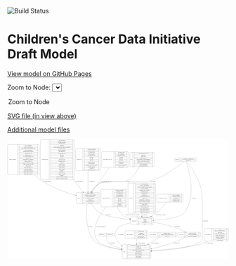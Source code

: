 <link rel='stylesheet' href="assets/style.css">
<link rel='stylesheet' href="https://unpkg.com/leaflet@1.5.1/dist/leaflet.css" integrity="sha512-xwE/Az9zrjBIphAcBb3F6JVqxf46+CDLwfLMHloNu6KEQCAWi6HcDUbeOfBIptF7tcCzusKFjFw2yuvEpDL9wQ==" crossorigin="">
<script type="text/javascript" src="https://code.jquery.com/jquery-3.2.1.min.js"></script>
<script type="text/javascript"  src="https://unpkg.com/leaflet@1.5.1/dist/leaflet.js"></script>
<script type="text/javascript" src="assets/actions.js"></script>

![Build Status](https://github.com/CBIIT/ccdi-model/actions/workflows/model-test-and-deploy.yml/badge.svg)

# Children's Cancer Data Initiative Draft Model

[View model on GitHub Pages](https://cbiit.github.io/ccdi-model/)



Zoom to Node: <select id="node_select">
  <option value="">Zoom to Node</option>
</select>
<div id="model"></div>

<p>
<a href="./model-desc/ccdi-model.svg">SVG file (in view above)</a>
<p>
<a href="./model-desc">Additional model files</a>
<div id='graph' style='display:off;'>
<svg width="3210pt" height="1735pt"
 viewBox="0.00 0.00 3209.50 1735.00" xmlns="http://www.w3.org/2000/svg" xmlns:xlink="http://www.w3.org/1999/xlink">
<g id="graph0" class="graph" transform="scale(1 1) rotate(0) translate(4 1731)">
<title>Perl</title>
<polygon fill="#ffffff" stroke="transparent" points="-4,4 -4,-1731 3205.5,-1731 3205.5,4 -4,4"/>
<!-- diagnosis -->
<g id="node1" class="node">
<title>diagnosis</title>
<path fill="none" stroke="#000000" d="M1758.5,-662.5C1758.5,-662.5 2132.5,-662.5 2132.5,-662.5 2138.5,-662.5 2144.5,-668.5 2144.5,-674.5 2144.5,-674.5 2144.5,-1087.5 2144.5,-1087.5 2144.5,-1093.5 2138.5,-1099.5 2132.5,-1099.5 2132.5,-1099.5 1758.5,-1099.5 1758.5,-1099.5 1752.5,-1099.5 1746.5,-1093.5 1746.5,-1087.5 1746.5,-1087.5 1746.5,-674.5 1746.5,-674.5 1746.5,-668.5 1752.5,-662.5 1758.5,-662.5"/>
<text text-anchor="middle" x="1788.5" y="-877.3" font-family="Times,serif" font-size="14.00" fill="#000000">diagnosis</text>
<polyline fill="none" stroke="#000000" points="1830.5,-662.5 1830.5,-1099.5 "/>
<text text-anchor="middle" x="1841" y="-877.3" font-family="Times,serif" font-size="14.00" fill="#000000"> </text>
<polyline fill="none" stroke="#000000" points="1851.5,-662.5 1851.5,-1099.5 "/>
<text text-anchor="middle" x="1987.5" y="-1084.3" font-family="Times,serif" font-size="14.00" fill="#000000">age_at_diagnosis</text>
<polyline fill="none" stroke="#000000" points="1851.5,-1076.5 2123.5,-1076.5 "/>
<text text-anchor="middle" x="1987.5" y="-1061.3" font-family="Times,serif" font-size="14.00" fill="#000000">days_to_last_followup</text>
<polyline fill="none" stroke="#000000" points="1851.5,-1053.5 2123.5,-1053.5 "/>
<text text-anchor="middle" x="1987.5" y="-1038.3" font-family="Times,serif" font-size="14.00" fill="#000000">days_to_last_known_disease_status</text>
<polyline fill="none" stroke="#000000" points="1851.5,-1030.5 2123.5,-1030.5 "/>
<text text-anchor="middle" x="1987.5" y="-1015.3" font-family="Times,serif" font-size="14.00" fill="#000000">days_to_recurrence</text>
<polyline fill="none" stroke="#000000" points="1851.5,-1007.5 2123.5,-1007.5 "/>
<text text-anchor="middle" x="1987.5" y="-992.3" font-family="Times,serif" font-size="14.00" fill="#000000">diagnosis_finer_resolution</text>
<polyline fill="none" stroke="#000000" points="1851.5,-984.5 2123.5,-984.5 "/>
<text text-anchor="middle" x="1987.5" y="-969.3" font-family="Times,serif" font-size="14.00" fill="#000000">diagnosis_icd_cm</text>
<polyline fill="none" stroke="#000000" points="1851.5,-961.5 2123.5,-961.5 "/>
<text text-anchor="middle" x="1987.5" y="-946.3" font-family="Times,serif" font-size="14.00" fill="#000000">diagnosis_icd_o</text>
<polyline fill="none" stroke="#000000" points="1851.5,-938.5 2123.5,-938.5 "/>
<text text-anchor="middle" x="1987.5" y="-923.3" font-family="Times,serif" font-size="14.00" fill="#000000">diagnosis_id</text>
<polyline fill="none" stroke="#000000" points="1851.5,-915.5 2123.5,-915.5 "/>
<text text-anchor="middle" x="1987.5" y="-900.3" font-family="Times,serif" font-size="14.00" fill="#000000">last_known_disease_status</text>
<polyline fill="none" stroke="#000000" points="1851.5,-892.5 2123.5,-892.5 "/>
<text text-anchor="middle" x="1987.5" y="-877.3" font-family="Times,serif" font-size="14.00" fill="#000000">primary_site</text>
<polyline fill="none" stroke="#000000" points="1851.5,-869.5 2123.5,-869.5 "/>
<text text-anchor="middle" x="1987.5" y="-854.3" font-family="Times,serif" font-size="14.00" fill="#000000">progression_or_recurrence</text>
<polyline fill="none" stroke="#000000" points="1851.5,-846.5 2123.5,-846.5 "/>
<text text-anchor="middle" x="1987.5" y="-831.3" font-family="Times,serif" font-size="14.00" fill="#000000">site_of_resection_or_biopsy</text>
<polyline fill="none" stroke="#000000" points="1851.5,-823.5 2123.5,-823.5 "/>
<text text-anchor="middle" x="1987.5" y="-808.3" font-family="Times,serif" font-size="14.00" fill="#000000">tissue_or_organ_of_origin</text>
<polyline fill="none" stroke="#000000" points="1851.5,-800.5 2123.5,-800.5 "/>
<text text-anchor="middle" x="1987.5" y="-785.3" font-family="Times,serif" font-size="14.00" fill="#000000">tumor_grade</text>
<polyline fill="none" stroke="#000000" points="1851.5,-777.5 2123.5,-777.5 "/>
<text text-anchor="middle" x="1987.5" y="-762.3" font-family="Times,serif" font-size="14.00" fill="#000000">tumor_incidence_type</text>
<polyline fill="none" stroke="#000000" points="1851.5,-754.5 2123.5,-754.5 "/>
<text text-anchor="middle" x="1987.5" y="-739.3" font-family="Times,serif" font-size="14.00" fill="#000000">tumor_morphology</text>
<polyline fill="none" stroke="#000000" points="1851.5,-731.5 2123.5,-731.5 "/>
<text text-anchor="middle" x="1987.5" y="-716.3" font-family="Times,serif" font-size="14.00" fill="#000000">tumor_stage_clinical_m</text>
<polyline fill="none" stroke="#000000" points="1851.5,-708.5 2123.5,-708.5 "/>
<text text-anchor="middle" x="1987.5" y="-693.3" font-family="Times,serif" font-size="14.00" fill="#000000">tumor_stage_clinical_n</text>
<polyline fill="none" stroke="#000000" points="1851.5,-685.5 2123.5,-685.5 "/>
<text text-anchor="middle" x="1987.5" y="-670.3" font-family="Times,serif" font-size="14.00" fill="#000000">tumor_stage_clinical_t</text>
<polyline fill="none" stroke="#000000" points="2123.5,-662.5 2123.5,-1099.5 "/>
<text text-anchor="middle" x="2134" y="-877.3" font-family="Times,serif" font-size="14.00" fill="#000000"> </text>
</g>
<!-- participant -->
<g id="node13" class="node">
<title>participant</title>
<path fill="none" stroke="#000000" d="M1793.5,-495.5C1793.5,-495.5 2097.5,-495.5 2097.5,-495.5 2103.5,-495.5 2109.5,-501.5 2109.5,-507.5 2109.5,-507.5 2109.5,-598.5 2109.5,-598.5 2109.5,-604.5 2103.5,-610.5 2097.5,-610.5 2097.5,-610.5 1793.5,-610.5 1793.5,-610.5 1787.5,-610.5 1781.5,-604.5 1781.5,-598.5 1781.5,-598.5 1781.5,-507.5 1781.5,-507.5 1781.5,-501.5 1787.5,-495.5 1793.5,-495.5"/>
<text text-anchor="middle" x="1829.5" y="-549.3" font-family="Times,serif" font-size="14.00" fill="#000000">participant</text>
<polyline fill="none" stroke="#000000" points="1877.5,-495.5 1877.5,-610.5 "/>
<text text-anchor="middle" x="1888" y="-549.3" font-family="Times,serif" font-size="14.00" fill="#000000"> </text>
<polyline fill="none" stroke="#000000" points="1898.5,-495.5 1898.5,-610.5 "/>
<text text-anchor="middle" x="1993.5" y="-595.3" font-family="Times,serif" font-size="14.00" fill="#000000">alternate_participant_id</text>
<polyline fill="none" stroke="#000000" points="1898.5,-587.5 2088.5,-587.5 "/>
<text text-anchor="middle" x="1993.5" y="-572.3" font-family="Times,serif" font-size="14.00" fill="#000000">ethnicity</text>
<polyline fill="none" stroke="#000000" points="1898.5,-564.5 2088.5,-564.5 "/>
<text text-anchor="middle" x="1993.5" y="-549.3" font-family="Times,serif" font-size="14.00" fill="#000000">gender</text>
<polyline fill="none" stroke="#000000" points="1898.5,-541.5 2088.5,-541.5 "/>
<text text-anchor="middle" x="1993.5" y="-526.3" font-family="Times,serif" font-size="14.00" fill="#000000">participant_id</text>
<polyline fill="none" stroke="#000000" points="1898.5,-518.5 2088.5,-518.5 "/>
<text text-anchor="middle" x="1993.5" y="-503.3" font-family="Times,serif" font-size="14.00" fill="#000000">race</text>
<polyline fill="none" stroke="#000000" points="2088.5,-495.5 2088.5,-610.5 "/>
<text text-anchor="middle" x="2099" y="-549.3" font-family="Times,serif" font-size="14.00" fill="#000000"> </text>
</g>
<!-- diagnosis&#45;&gt;participant -->
<g id="edge10" class="edge">
<title>diagnosis&#45;&gt;participant</title>
<path fill="none" stroke="#000000" d="M1945.5,-662.2193C1945.5,-647.476 1945.5,-633.4001 1945.5,-620.5497"/>
<polygon fill="#000000" stroke="#000000" points="1949.0001,-620.5173 1945.5,-610.5174 1942.0001,-620.5174 1949.0001,-620.5173"/>
<text text-anchor="middle" x="1990" y="-632.8" font-family="Times,serif" font-size="14.00" fill="#000000">of_diagnosis</text>
</g>
<!-- study_arm -->
<g id="node2" class="node">
<title>study_arm</title>
<path fill="none" stroke="#000000" d="M2486,-317C2486,-317 2783,-317 2783,-317 2789,-317 2795,-323 2795,-329 2795,-329 2795,-374 2795,-374 2795,-380 2789,-386 2783,-386 2783,-386 2486,-386 2486,-386 2480,-386 2474,-380 2474,-374 2474,-374 2474,-329 2474,-329 2474,-323 2480,-317 2486,-317"/>
<text text-anchor="middle" x="2520" y="-347.8" font-family="Times,serif" font-size="14.00" fill="#000000">study_arm</text>
<polyline fill="none" stroke="#000000" points="2566,-317 2566,-386 "/>
<text text-anchor="middle" x="2576.5" y="-347.8" font-family="Times,serif" font-size="14.00" fill="#000000"> </text>
<polyline fill="none" stroke="#000000" points="2587,-317 2587,-386 "/>
<text text-anchor="middle" x="2680.5" y="-370.8" font-family="Times,serif" font-size="14.00" fill="#000000">clinical_trial_arm</text>
<polyline fill="none" stroke="#000000" points="2587,-363 2774,-363 "/>
<text text-anchor="middle" x="2680.5" y="-347.8" font-family="Times,serif" font-size="14.00" fill="#000000">clinical_trial_identifier</text>
<polyline fill="none" stroke="#000000" points="2587,-340 2774,-340 "/>
<text text-anchor="middle" x="2680.5" y="-324.8" font-family="Times,serif" font-size="14.00" fill="#000000">clinical_trial_repository</text>
<polyline fill="none" stroke="#000000" points="2774,-317 2774,-386 "/>
<text text-anchor="middle" x="2784.5" y="-347.8" font-family="Times,serif" font-size="14.00" fill="#000000"> </text>
</g>
<!-- study -->
<g id="node3" class="node">
<title>study</title>
<path fill="none" stroke="#000000" d="M1674.5,-.5C1674.5,-.5 2064.5,-.5 2064.5,-.5 2070.5,-.5 2076.5,-6.5 2076.5,-12.5 2076.5,-12.5 2076.5,-195.5 2076.5,-195.5 2076.5,-201.5 2070.5,-207.5 2064.5,-207.5 2064.5,-207.5 1674.5,-207.5 1674.5,-207.5 1668.5,-207.5 1662.5,-201.5 1662.5,-195.5 1662.5,-195.5 1662.5,-12.5 1662.5,-12.5 1662.5,-6.5 1668.5,-.5 1674.5,-.5"/>
<text text-anchor="middle" x="1690.5" y="-100.3" font-family="Times,serif" font-size="14.00" fill="#000000">study</text>
<polyline fill="none" stroke="#000000" points="1718.5,-.5 1718.5,-207.5 "/>
<text text-anchor="middle" x="1729" y="-100.3" font-family="Times,serif" font-size="14.00" fill="#000000"> </text>
<polyline fill="none" stroke="#000000" points="1739.5,-.5 1739.5,-207.5 "/>
<text text-anchor="middle" x="1897.5" y="-192.3" font-family="Times,serif" font-size="14.00" fill="#000000">experimental_strategy_and_data_subtype</text>
<polyline fill="none" stroke="#000000" points="1739.5,-184.5 2055.5,-184.5 "/>
<text text-anchor="middle" x="1897.5" y="-169.3" font-family="Times,serif" font-size="14.00" fill="#000000">external_url</text>
<polyline fill="none" stroke="#000000" points="1739.5,-161.5 2055.5,-161.5 "/>
<text text-anchor="middle" x="1897.5" y="-146.3" font-family="Times,serif" font-size="14.00" fill="#000000">phs_accession</text>
<polyline fill="none" stroke="#000000" points="1739.5,-138.5 2055.5,-138.5 "/>
<text text-anchor="middle" x="1897.5" y="-123.3" font-family="Times,serif" font-size="14.00" fill="#000000">size_of_data_being_uploaded</text>
<polyline fill="none" stroke="#000000" points="1739.5,-115.5 2055.5,-115.5 "/>
<text text-anchor="middle" x="1897.5" y="-100.3" font-family="Times,serif" font-size="14.00" fill="#000000">study_acronym</text>
<polyline fill="none" stroke="#000000" points="1739.5,-92.5 2055.5,-92.5 "/>
<text text-anchor="middle" x="1897.5" y="-77.3" font-family="Times,serif" font-size="14.00" fill="#000000">study_data_types</text>
<polyline fill="none" stroke="#000000" points="1739.5,-69.5 2055.5,-69.5 "/>
<text text-anchor="middle" x="1897.5" y="-54.3" font-family="Times,serif" font-size="14.00" fill="#000000">study_description</text>
<polyline fill="none" stroke="#000000" points="1739.5,-46.5 2055.5,-46.5 "/>
<text text-anchor="middle" x="1897.5" y="-31.3" font-family="Times,serif" font-size="14.00" fill="#000000">study_name</text>
<polyline fill="none" stroke="#000000" points="1739.5,-23.5 2055.5,-23.5 "/>
<text text-anchor="middle" x="1897.5" y="-8.3" font-family="Times,serif" font-size="14.00" fill="#000000">study_short_title</text>
<polyline fill="none" stroke="#000000" points="2055.5,-.5 2055.5,-207.5 "/>
<text text-anchor="middle" x="2066" y="-100.3" font-family="Times,serif" font-size="14.00" fill="#000000"> </text>
</g>
<!-- study_arm&#45;&gt;study -->
<g id="edge19" class="edge">
<title>study_arm&#45;&gt;study</title>
<path fill="none" stroke="#000000" d="M2579.4685,-316.864C2547.2166,-297.7297 2505.1412,-274.7236 2465.5,-259 2343.4632,-210.5943 2201.3709,-172.9631 2086.5421,-146.9074"/>
<polygon fill="#000000" stroke="#000000" points="2087.0975,-143.4448 2076.5724,-144.6587 2085.5572,-150.2733 2087.0975,-143.4448"/>
<text text-anchor="middle" x="2451" y="-229.8" font-family="Times,serif" font-size="14.00" fill="#000000">of_study_arm</text>
</g>
<!-- therapeutic_procedure -->
<g id="node4" class="node">
<title>therapeutic_procedure</title>
<path fill="none" stroke="#000000" d="M2175,-823.5C2175,-823.5 2532,-823.5 2532,-823.5 2538,-823.5 2544,-829.5 2544,-835.5 2544,-835.5 2544,-926.5 2544,-926.5 2544,-932.5 2538,-938.5 2532,-938.5 2532,-938.5 2175,-938.5 2175,-938.5 2169,-938.5 2163,-932.5 2163,-926.5 2163,-926.5 2163,-835.5 2163,-835.5 2163,-829.5 2169,-823.5 2175,-823.5"/>
<text text-anchor="middle" x="2253.5" y="-877.3" font-family="Times,serif" font-size="14.00" fill="#000000">therapeutic_procedure</text>
<polyline fill="none" stroke="#000000" points="2344,-823.5 2344,-938.5 "/>
<text text-anchor="middle" x="2354.5" y="-877.3" font-family="Times,serif" font-size="14.00" fill="#000000"> </text>
<polyline fill="none" stroke="#000000" points="2365,-823.5 2365,-938.5 "/>
<text text-anchor="middle" x="2444" y="-923.3" font-family="Times,serif" font-size="14.00" fill="#000000">days_to_treatment</text>
<polyline fill="none" stroke="#000000" points="2365,-915.5 2523,-915.5 "/>
<text text-anchor="middle" x="2444" y="-900.3" font-family="Times,serif" font-size="14.00" fill="#000000">therapeutic_agents</text>
<polyline fill="none" stroke="#000000" points="2365,-892.5 2523,-892.5 "/>
<text text-anchor="middle" x="2444" y="-877.3" font-family="Times,serif" font-size="14.00" fill="#000000">treatment_id</text>
<polyline fill="none" stroke="#000000" points="2365,-869.5 2523,-869.5 "/>
<text text-anchor="middle" x="2444" y="-854.3" font-family="Times,serif" font-size="14.00" fill="#000000">treatment_outcome</text>
<polyline fill="none" stroke="#000000" points="2365,-846.5 2523,-846.5 "/>
<text text-anchor="middle" x="2444" y="-831.3" font-family="Times,serif" font-size="14.00" fill="#000000">treatment_type</text>
<polyline fill="none" stroke="#000000" points="2523,-823.5 2523,-938.5 "/>
<text text-anchor="middle" x="2533.5" y="-877.3" font-family="Times,serif" font-size="14.00" fill="#000000"> </text>
</g>
<!-- therapeutic_procedure&#45;&gt;participant -->
<g id="edge5" class="edge">
<title>therapeutic_procedure&#45;&gt;participant</title>
<path fill="none" stroke="#000000" d="M2310.1128,-823.2298C2272.4339,-775.789 2214.4669,-708.9955 2153.5,-662 2131.4038,-644.9675 2106.258,-629.2523 2081.2719,-615.3672"/>
<polygon fill="#000000" stroke="#000000" points="2082.8979,-612.2672 2072.446,-610.5331 2079.5352,-618.4067 2082.8979,-612.2672"/>
<text text-anchor="middle" x="2220.5" y="-632.8" font-family="Times,serif" font-size="14.00" fill="#000000">of_therapeutic_procedure</text>
</g>
<!-- publication -->
<g id="node5" class="node">
<title>publication</title>
<path fill="none" stroke="#000000" d="M1326.5,-333.5C1326.5,-333.5 1536.5,-333.5 1536.5,-333.5 1542.5,-333.5 1548.5,-339.5 1548.5,-345.5 1548.5,-345.5 1548.5,-357.5 1548.5,-357.5 1548.5,-363.5 1542.5,-369.5 1536.5,-369.5 1536.5,-369.5 1326.5,-369.5 1326.5,-369.5 1320.5,-369.5 1314.5,-363.5 1314.5,-357.5 1314.5,-357.5 1314.5,-345.5 1314.5,-345.5 1314.5,-339.5 1320.5,-333.5 1326.5,-333.5"/>
<text text-anchor="middle" x="1363" y="-347.8" font-family="Times,serif" font-size="14.00" fill="#000000">publication</text>
<polyline fill="none" stroke="#000000" points="1411.5,-333.5 1411.5,-369.5 "/>
<text text-anchor="middle" x="1422" y="-347.8" font-family="Times,serif" font-size="14.00" fill="#000000"> </text>
<polyline fill="none" stroke="#000000" points="1432.5,-333.5 1432.5,-369.5 "/>
<text text-anchor="middle" x="1480" y="-347.8" font-family="Times,serif" font-size="14.00" fill="#000000">pubmed_id</text>
<polyline fill="none" stroke="#000000" points="1527.5,-333.5 1527.5,-369.5 "/>
<text text-anchor="middle" x="1538" y="-347.8" font-family="Times,serif" font-size="14.00" fill="#000000"> </text>
</g>
<!-- publication&#45;&gt;study -->
<g id="edge11" class="edge">
<title>publication&#45;&gt;study</title>
<path fill="none" stroke="#000000" d="M1431.6913,-333.4627C1432.9718,-306.4051 1439.3934,-255.3593 1468.5,-226 1496.4126,-197.8451 1573.2135,-171.5551 1652.2279,-150.6433"/>
<polygon fill="#000000" stroke="#000000" points="1653.5855,-153.9061 1662.3747,-147.9899 1651.8145,-147.1338 1653.5855,-153.9061"/>
<text text-anchor="middle" x="1519.5" y="-229.8" font-family="Times,serif" font-size="14.00" fill="#000000">of_publication</text>
</g>
<!-- sample_diagnosis -->
<g id="node6" class="node">
<title>sample_diagnosis</title>
<path fill="none" stroke="#000000" d="M12,-1220.5C12,-1220.5 445,-1220.5 445,-1220.5 451,-1220.5 457,-1226.5 457,-1232.5 457,-1232.5 457,-1645.5 457,-1645.5 457,-1651.5 451,-1657.5 445,-1657.5 445,-1657.5 12,-1657.5 12,-1657.5 6,-1657.5 0,-1651.5 0,-1645.5 0,-1645.5 0,-1232.5 0,-1232.5 0,-1226.5 6,-1220.5 12,-1220.5"/>
<text text-anchor="middle" x="71.5" y="-1435.3" font-family="Times,serif" font-size="14.00" fill="#000000">sample_diagnosis</text>
<polyline fill="none" stroke="#000000" points="143,-1220.5 143,-1657.5 "/>
<text text-anchor="middle" x="153.5" y="-1435.3" font-family="Times,serif" font-size="14.00" fill="#000000"> </text>
<polyline fill="none" stroke="#000000" points="164,-1220.5 164,-1657.5 "/>
<text text-anchor="middle" x="300" y="-1642.3" font-family="Times,serif" font-size="14.00" fill="#000000">age_at_diagnosis</text>
<polyline fill="none" stroke="#000000" points="164,-1634.5 436,-1634.5 "/>
<text text-anchor="middle" x="300" y="-1619.3" font-family="Times,serif" font-size="14.00" fill="#000000">days_to_last_followup</text>
<polyline fill="none" stroke="#000000" points="164,-1611.5 436,-1611.5 "/>
<text text-anchor="middle" x="300" y="-1596.3" font-family="Times,serif" font-size="14.00" fill="#000000">days_to_last_known_disease_status</text>
<polyline fill="none" stroke="#000000" points="164,-1588.5 436,-1588.5 "/>
<text text-anchor="middle" x="300" y="-1573.3" font-family="Times,serif" font-size="14.00" fill="#000000">days_to_recurrence</text>
<polyline fill="none" stroke="#000000" points="164,-1565.5 436,-1565.5 "/>
<text text-anchor="middle" x="300" y="-1550.3" font-family="Times,serif" font-size="14.00" fill="#000000">diagnosis_finer_resolution</text>
<polyline fill="none" stroke="#000000" points="164,-1542.5 436,-1542.5 "/>
<text text-anchor="middle" x="300" y="-1527.3" font-family="Times,serif" font-size="14.00" fill="#000000">diagnosis_icd_cm</text>
<polyline fill="none" stroke="#000000" points="164,-1519.5 436,-1519.5 "/>
<text text-anchor="middle" x="300" y="-1504.3" font-family="Times,serif" font-size="14.00" fill="#000000">diagnosis_icd_o</text>
<polyline fill="none" stroke="#000000" points="164,-1496.5 436,-1496.5 "/>
<text text-anchor="middle" x="300" y="-1481.3" font-family="Times,serif" font-size="14.00" fill="#000000">last_known_disease_status</text>
<polyline fill="none" stroke="#000000" points="164,-1473.5 436,-1473.5 "/>
<text text-anchor="middle" x="300" y="-1458.3" font-family="Times,serif" font-size="14.00" fill="#000000">primary_site</text>
<polyline fill="none" stroke="#000000" points="164,-1450.5 436,-1450.5 "/>
<text text-anchor="middle" x="300" y="-1435.3" font-family="Times,serif" font-size="14.00" fill="#000000">progression_or_recurrence</text>
<polyline fill="none" stroke="#000000" points="164,-1427.5 436,-1427.5 "/>
<text text-anchor="middle" x="300" y="-1412.3" font-family="Times,serif" font-size="14.00" fill="#000000">sample_diagnosis_id</text>
<polyline fill="none" stroke="#000000" points="164,-1404.5 436,-1404.5 "/>
<text text-anchor="middle" x="300" y="-1389.3" font-family="Times,serif" font-size="14.00" fill="#000000">site_of_resection_or_biopsy</text>
<polyline fill="none" stroke="#000000" points="164,-1381.5 436,-1381.5 "/>
<text text-anchor="middle" x="300" y="-1366.3" font-family="Times,serif" font-size="14.00" fill="#000000">tissue_or_organ_of_origin</text>
<polyline fill="none" stroke="#000000" points="164,-1358.5 436,-1358.5 "/>
<text text-anchor="middle" x="300" y="-1343.3" font-family="Times,serif" font-size="14.00" fill="#000000">tumor_grade</text>
<polyline fill="none" stroke="#000000" points="164,-1335.5 436,-1335.5 "/>
<text text-anchor="middle" x="300" y="-1320.3" font-family="Times,serif" font-size="14.00" fill="#000000">tumor_incidence_type</text>
<polyline fill="none" stroke="#000000" points="164,-1312.5 436,-1312.5 "/>
<text text-anchor="middle" x="300" y="-1297.3" font-family="Times,serif" font-size="14.00" fill="#000000">tumor_morphology</text>
<polyline fill="none" stroke="#000000" points="164,-1289.5 436,-1289.5 "/>
<text text-anchor="middle" x="300" y="-1274.3" font-family="Times,serif" font-size="14.00" fill="#000000">tumor_stage_clinical_m</text>
<polyline fill="none" stroke="#000000" points="164,-1266.5 436,-1266.5 "/>
<text text-anchor="middle" x="300" y="-1251.3" font-family="Times,serif" font-size="14.00" fill="#000000">tumor_stage_clinical_n</text>
<polyline fill="none" stroke="#000000" points="164,-1243.5 436,-1243.5 "/>
<text text-anchor="middle" x="300" y="-1228.3" font-family="Times,serif" font-size="14.00" fill="#000000">tumor_stage_clinical_t</text>
<polyline fill="none" stroke="#000000" points="436,-1220.5 436,-1657.5 "/>
<text text-anchor="middle" x="446.5" y="-1435.3" font-family="Times,serif" font-size="14.00" fill="#000000"> </text>
</g>
<!-- sample -->
<g id="node16" class="node">
<title>sample</title>
<path fill="none" stroke="#000000" d="M1008.5,-800.5C1008.5,-800.5 1322.5,-800.5 1322.5,-800.5 1328.5,-800.5 1334.5,-806.5 1334.5,-812.5 1334.5,-812.5 1334.5,-949.5 1334.5,-949.5 1334.5,-955.5 1328.5,-961.5 1322.5,-961.5 1322.5,-961.5 1008.5,-961.5 1008.5,-961.5 1002.5,-961.5 996.5,-955.5 996.5,-949.5 996.5,-949.5 996.5,-812.5 996.5,-812.5 996.5,-806.5 1002.5,-800.5 1008.5,-800.5"/>
<text text-anchor="middle" x="1030.5" y="-877.3" font-family="Times,serif" font-size="14.00" fill="#000000">sample</text>
<polyline fill="none" stroke="#000000" points="1064.5,-800.5 1064.5,-961.5 "/>
<text text-anchor="middle" x="1075" y="-877.3" font-family="Times,serif" font-size="14.00" fill="#000000"> </text>
<polyline fill="none" stroke="#000000" points="1085.5,-800.5 1085.5,-961.5 "/>
<text text-anchor="middle" x="1199.5" y="-946.3" font-family="Times,serif" font-size="14.00" fill="#000000">alternate_sample_id</text>
<polyline fill="none" stroke="#000000" points="1085.5,-938.5 1313.5,-938.5 "/>
<text text-anchor="middle" x="1199.5" y="-923.3" font-family="Times,serif" font-size="14.00" fill="#000000">participant_age_at_collection</text>
<polyline fill="none" stroke="#000000" points="1085.5,-915.5 1313.5,-915.5 "/>
<text text-anchor="middle" x="1199.5" y="-900.3" font-family="Times,serif" font-size="14.00" fill="#000000">sample_anatomic_site</text>
<polyline fill="none" stroke="#000000" points="1085.5,-892.5 1313.5,-892.5 "/>
<text text-anchor="middle" x="1199.5" y="-877.3" font-family="Times,serif" font-size="14.00" fill="#000000">sample_description</text>
<polyline fill="none" stroke="#000000" points="1085.5,-869.5 1313.5,-869.5 "/>
<text text-anchor="middle" x="1199.5" y="-854.3" font-family="Times,serif" font-size="14.00" fill="#000000">sample_id</text>
<polyline fill="none" stroke="#000000" points="1085.5,-846.5 1313.5,-846.5 "/>
<text text-anchor="middle" x="1199.5" y="-831.3" font-family="Times,serif" font-size="14.00" fill="#000000">sample_tumor_status</text>
<polyline fill="none" stroke="#000000" points="1085.5,-823.5 1313.5,-823.5 "/>
<text text-anchor="middle" x="1199.5" y="-808.3" font-family="Times,serif" font-size="14.00" fill="#000000">sample_type</text>
<polyline fill="none" stroke="#000000" points="1313.5,-800.5 1313.5,-961.5 "/>
<text text-anchor="middle" x="1324" y="-877.3" font-family="Times,serif" font-size="14.00" fill="#000000"> </text>
</g>
<!-- sample_diagnosis&#45;&gt;sample -->
<g id="edge6" class="edge">
<title>sample_diagnosis&#45;&gt;sample</title>
<path fill="none" stroke="#000000" d="M387.0832,-1220.4478C411.4581,-1194.9707 437.8033,-1170.9905 465.5,-1151 624.0108,-1036.5926 837.2497,-963.5319 986.5698,-922.6594"/>
<polygon fill="#000000" stroke="#000000" points="987.5785,-926.0123 996.3115,-920.0136 985.7438,-919.257 987.5785,-926.0123"/>
<text text-anchor="middle" x="573.5" y="-1121.8" font-family="Times,serif" font-size="14.00" fill="#000000">of_sample_diagnosis</text>
</g>
<!-- clinical_measure_file -->
<g id="node7" class="node">
<title>clinical_measure_file</title>
<path fill="none" stroke="#000000" d="M1364.5,-754.5C1364.5,-754.5 1716.5,-754.5 1716.5,-754.5 1722.5,-754.5 1728.5,-760.5 1728.5,-766.5 1728.5,-766.5 1728.5,-995.5 1728.5,-995.5 1728.5,-1001.5 1722.5,-1007.5 1716.5,-1007.5 1716.5,-1007.5 1364.5,-1007.5 1364.5,-1007.5 1358.5,-1007.5 1352.5,-1001.5 1352.5,-995.5 1352.5,-995.5 1352.5,-766.5 1352.5,-766.5 1352.5,-760.5 1358.5,-754.5 1364.5,-754.5"/>
<text text-anchor="middle" x="1436" y="-877.3" font-family="Times,serif" font-size="14.00" fill="#000000">clinical_measure_file</text>
<polyline fill="none" stroke="#000000" points="1519.5,-754.5 1519.5,-1007.5 "/>
<text text-anchor="middle" x="1530" y="-877.3" font-family="Times,serif" font-size="14.00" fill="#000000"> </text>
<polyline fill="none" stroke="#000000" points="1540.5,-754.5 1540.5,-1007.5 "/>
<text text-anchor="middle" x="1624" y="-992.3" font-family="Times,serif" font-size="14.00" fill="#000000">checksum_algorithm</text>
<polyline fill="none" stroke="#000000" points="1540.5,-984.5 1707.5,-984.5 "/>
<text text-anchor="middle" x="1624" y="-969.3" font-family="Times,serif" font-size="14.00" fill="#000000">checksum_value</text>
<polyline fill="none" stroke="#000000" points="1540.5,-961.5 1707.5,-961.5 "/>
<text text-anchor="middle" x="1624" y="-946.3" font-family="Times,serif" font-size="14.00" fill="#000000">dcf_indexd_guid</text>
<polyline fill="none" stroke="#000000" points="1540.5,-938.5 1707.5,-938.5 "/>
<text text-anchor="middle" x="1624" y="-923.3" font-family="Times,serif" font-size="14.00" fill="#000000">file_description</text>
<polyline fill="none" stroke="#000000" points="1540.5,-915.5 1707.5,-915.5 "/>
<text text-anchor="middle" x="1624" y="-900.3" font-family="Times,serif" font-size="14.00" fill="#000000">file_mapping_level</text>
<polyline fill="none" stroke="#000000" points="1540.5,-892.5 1707.5,-892.5 "/>
<text text-anchor="middle" x="1624" y="-877.3" font-family="Times,serif" font-size="14.00" fill="#000000">file_name</text>
<polyline fill="none" stroke="#000000" points="1540.5,-869.5 1707.5,-869.5 "/>
<text text-anchor="middle" x="1624" y="-854.3" font-family="Times,serif" font-size="14.00" fill="#000000">file_size</text>
<polyline fill="none" stroke="#000000" points="1540.5,-846.5 1707.5,-846.5 "/>
<text text-anchor="middle" x="1624" y="-831.3" font-family="Times,serif" font-size="14.00" fill="#000000">file_type</text>
<polyline fill="none" stroke="#000000" points="1540.5,-823.5 1707.5,-823.5 "/>
<text text-anchor="middle" x="1624" y="-808.3" font-family="Times,serif" font-size="14.00" fill="#000000">file_url_in_cds</text>
<polyline fill="none" stroke="#000000" points="1540.5,-800.5 1707.5,-800.5 "/>
<text text-anchor="middle" x="1624" y="-785.3" font-family="Times,serif" font-size="14.00" fill="#000000">md5sum</text>
<polyline fill="none" stroke="#000000" points="1540.5,-777.5 1707.5,-777.5 "/>
<text text-anchor="middle" x="1624" y="-762.3" font-family="Times,serif" font-size="14.00" fill="#000000">participant_list</text>
<polyline fill="none" stroke="#000000" points="1707.5,-754.5 1707.5,-1007.5 "/>
<text text-anchor="middle" x="1718" y="-877.3" font-family="Times,serif" font-size="14.00" fill="#000000"> </text>
</g>
<!-- clinical_measure_file&#45;&gt;study -->
<g id="edge15" class="edge">
<title>clinical_measure_file&#45;&gt;study</title>
<path fill="none" stroke="#000000" d="M1425.3229,-754.2414C1318.2834,-620.5394 1191.2583,-408.8736 1305.5,-259 1348.446,-202.6591 1512.1161,-161.6895 1652.1579,-136.0719"/>
<polygon fill="#000000" stroke="#000000" points="1652.9817,-139.4798 1662.1981,-134.254 1651.7344,-132.5918 1652.9817,-139.4798"/>
<text text-anchor="middle" x="1356.5" y="-465.8" font-family="Times,serif" font-size="14.00" fill="#000000">of_clinical_measure_file</text>
</g>
<!-- clinical_measure_file&#45;&gt;participant -->
<g id="edge14" class="edge">
<title>clinical_measure_file&#45;&gt;participant</title>
<path fill="none" stroke="#000000" d="M1587.9221,-754.2559C1610.4327,-709.0775 1641.547,-661.4107 1682.5,-629 1708.4221,-608.4849 1739.6729,-593.5074 1771.4431,-582.5727"/>
<polygon fill="#000000" stroke="#000000" points="1772.9195,-585.7709 1781.3142,-579.3073 1770.721,-579.1251 1772.9195,-585.7709"/>
<text text-anchor="middle" x="1812" y="-632.8" font-family="Times,serif" font-size="14.00" fill="#000000">of_clinical_measure_file_participant</text>
</g>
<!-- sequencing_file -->
<g id="node8" class="node">
<title>sequencing_file</title>
<path fill="none" stroke="#000000" d="M487,-1151.5C487,-1151.5 956,-1151.5 956,-1151.5 962,-1151.5 968,-1157.5 968,-1163.5 968,-1163.5 968,-1714.5 968,-1714.5 968,-1720.5 962,-1726.5 956,-1726.5 956,-1726.5 487,-1726.5 487,-1726.5 481,-1726.5 475,-1720.5 475,-1714.5 475,-1714.5 475,-1163.5 475,-1163.5 475,-1157.5 481,-1151.5 487,-1151.5"/>
<text text-anchor="middle" x="539" y="-1435.3" font-family="Times,serif" font-size="14.00" fill="#000000">sequencing_file</text>
<polyline fill="none" stroke="#000000" points="603,-1151.5 603,-1726.5 "/>
<text text-anchor="middle" x="613.5" y="-1435.3" font-family="Times,serif" font-size="14.00" fill="#000000"> </text>
<polyline fill="none" stroke="#000000" points="624,-1151.5 624,-1726.5 "/>
<text text-anchor="middle" x="785.5" y="-1711.3" font-family="Times,serif" font-size="14.00" fill="#000000">avg_read_length</text>
<polyline fill="none" stroke="#000000" points="624,-1703.5 947,-1703.5 "/>
<text text-anchor="middle" x="785.5" y="-1688.3" font-family="Times,serif" font-size="14.00" fill="#000000">checksum_algorithm</text>
<polyline fill="none" stroke="#000000" points="624,-1680.5 947,-1680.5 "/>
<text text-anchor="middle" x="785.5" y="-1665.3" font-family="Times,serif" font-size="14.00" fill="#000000">checksum_value</text>
<polyline fill="none" stroke="#000000" points="624,-1657.5 947,-1657.5 "/>
<text text-anchor="middle" x="785.5" y="-1642.3" font-family="Times,serif" font-size="14.00" fill="#000000">coverage</text>
<polyline fill="none" stroke="#000000" points="624,-1634.5 947,-1634.5 "/>
<text text-anchor="middle" x="785.5" y="-1619.3" font-family="Times,serif" font-size="14.00" fill="#000000">custom_assembly_fasta_file_for_alignment</text>
<polyline fill="none" stroke="#000000" points="624,-1611.5 947,-1611.5 "/>
<text text-anchor="middle" x="785.5" y="-1596.3" font-family="Times,serif" font-size="14.00" fill="#000000">dcf_indexd_guid</text>
<polyline fill="none" stroke="#000000" points="624,-1588.5 947,-1588.5 "/>
<text text-anchor="middle" x="785.5" y="-1573.3" font-family="Times,serif" font-size="14.00" fill="#000000">design_description</text>
<polyline fill="none" stroke="#000000" points="624,-1565.5 947,-1565.5 "/>
<text text-anchor="middle" x="785.5" y="-1550.3" font-family="Times,serif" font-size="14.00" fill="#000000">file_description</text>
<polyline fill="none" stroke="#000000" points="624,-1542.5 947,-1542.5 "/>
<text text-anchor="middle" x="785.5" y="-1527.3" font-family="Times,serif" font-size="14.00" fill="#000000">file_mapping_level</text>
<polyline fill="none" stroke="#000000" points="624,-1519.5 947,-1519.5 "/>
<text text-anchor="middle" x="785.5" y="-1504.3" font-family="Times,serif" font-size="14.00" fill="#000000">file_name</text>
<polyline fill="none" stroke="#000000" points="624,-1496.5 947,-1496.5 "/>
<text text-anchor="middle" x="785.5" y="-1481.3" font-family="Times,serif" font-size="14.00" fill="#000000">file_size</text>
<polyline fill="none" stroke="#000000" points="624,-1473.5 947,-1473.5 "/>
<text text-anchor="middle" x="785.5" y="-1458.3" font-family="Times,serif" font-size="14.00" fill="#000000">file_type</text>
<polyline fill="none" stroke="#000000" points="624,-1450.5 947,-1450.5 "/>
<text text-anchor="middle" x="785.5" y="-1435.3" font-family="Times,serif" font-size="14.00" fill="#000000">file_url_in_cds</text>
<polyline fill="none" stroke="#000000" points="624,-1427.5 947,-1427.5 "/>
<text text-anchor="middle" x="785.5" y="-1412.3" font-family="Times,serif" font-size="14.00" fill="#000000">instrument_model</text>
<polyline fill="none" stroke="#000000" points="624,-1404.5 947,-1404.5 "/>
<text text-anchor="middle" x="785.5" y="-1389.3" font-family="Times,serif" font-size="14.00" fill="#000000">library_id</text>
<polyline fill="none" stroke="#000000" points="624,-1381.5 947,-1381.5 "/>
<text text-anchor="middle" x="785.5" y="-1366.3" font-family="Times,serif" font-size="14.00" fill="#000000">library_layout</text>
<polyline fill="none" stroke="#000000" points="624,-1358.5 947,-1358.5 "/>
<text text-anchor="middle" x="785.5" y="-1343.3" font-family="Times,serif" font-size="14.00" fill="#000000">library_selection</text>
<polyline fill="none" stroke="#000000" points="624,-1335.5 947,-1335.5 "/>
<text text-anchor="middle" x="785.5" y="-1320.3" font-family="Times,serif" font-size="14.00" fill="#000000">library_source</text>
<polyline fill="none" stroke="#000000" points="624,-1312.5 947,-1312.5 "/>
<text text-anchor="middle" x="785.5" y="-1297.3" font-family="Times,serif" font-size="14.00" fill="#000000">library_strategy</text>
<polyline fill="none" stroke="#000000" points="624,-1289.5 947,-1289.5 "/>
<text text-anchor="middle" x="785.5" y="-1274.3" font-family="Times,serif" font-size="14.00" fill="#000000">md5sum</text>
<polyline fill="none" stroke="#000000" points="624,-1266.5 947,-1266.5 "/>
<text text-anchor="middle" x="785.5" y="-1251.3" font-family="Times,serif" font-size="14.00" fill="#000000">number_of_bp</text>
<polyline fill="none" stroke="#000000" points="624,-1243.5 947,-1243.5 "/>
<text text-anchor="middle" x="785.5" y="-1228.3" font-family="Times,serif" font-size="14.00" fill="#000000">number_of_reads</text>
<polyline fill="none" stroke="#000000" points="624,-1220.5 947,-1220.5 "/>
<text text-anchor="middle" x="785.5" y="-1205.3" font-family="Times,serif" font-size="14.00" fill="#000000">platform</text>
<polyline fill="none" stroke="#000000" points="624,-1197.5 947,-1197.5 "/>
<text text-anchor="middle" x="785.5" y="-1182.3" font-family="Times,serif" font-size="14.00" fill="#000000">reference_genome_assembly</text>
<polyline fill="none" stroke="#000000" points="624,-1174.5 947,-1174.5 "/>
<text text-anchor="middle" x="785.5" y="-1159.3" font-family="Times,serif" font-size="14.00" fill="#000000">sequence_alignment_software</text>
<polyline fill="none" stroke="#000000" points="947,-1151.5 947,-1726.5 "/>
<text text-anchor="middle" x="957.5" y="-1435.3" font-family="Times,serif" font-size="14.00" fill="#000000"> </text>
</g>
<!-- sequencing_file&#45;&gt;sample -->
<g id="edge16" class="edge">
<title>sequencing_file&#45;&gt;sample</title>
<path fill="none" stroke="#000000" d="M950.3281,-1151.4187C1003.0159,-1085.2031 1055.1902,-1019.6325 1094.9655,-969.6447"/>
<polygon fill="#000000" stroke="#000000" points="1097.7532,-971.7624 1101.2409,-961.7581 1092.2757,-967.4039 1097.7532,-971.7624"/>
<text text-anchor="middle" x="1037" y="-1121.8" font-family="Times,serif" font-size="14.00" fill="#000000">of_sequencing_file</text>
</g>
<!-- study_personnel -->
<g id="node9" class="node">
<title>study_personnel</title>
<path fill="none" stroke="#000000" d="M1716,-294C1716,-294 2023,-294 2023,-294 2029,-294 2035,-300 2035,-306 2035,-306 2035,-397 2035,-397 2035,-403 2029,-409 2023,-409 2023,-409 1716,-409 1716,-409 1710,-409 1704,-403 1704,-397 1704,-397 1704,-306 1704,-306 1704,-300 1710,-294 1716,-294"/>
<text text-anchor="middle" x="1771" y="-347.8" font-family="Times,serif" font-size="14.00" fill="#000000">study_personnel</text>
<polyline fill="none" stroke="#000000" points="1838,-294 1838,-409 "/>
<text text-anchor="middle" x="1848.5" y="-347.8" font-family="Times,serif" font-size="14.00" fill="#000000"> </text>
<polyline fill="none" stroke="#000000" points="1859,-294 1859,-409 "/>
<text text-anchor="middle" x="1936.5" y="-393.8" font-family="Times,serif" font-size="14.00" fill="#000000">email_address</text>
<polyline fill="none" stroke="#000000" points="1859,-386 2014,-386 "/>
<text text-anchor="middle" x="1936.5" y="-370.8" font-family="Times,serif" font-size="14.00" fill="#000000">institution</text>
<polyline fill="none" stroke="#000000" points="1859,-363 2014,-363 "/>
<text text-anchor="middle" x="1936.5" y="-347.8" font-family="Times,serif" font-size="14.00" fill="#000000">personnel_name</text>
<polyline fill="none" stroke="#000000" points="1859,-340 2014,-340 "/>
<text text-anchor="middle" x="1936.5" y="-324.8" font-family="Times,serif" font-size="14.00" fill="#000000">personnel_type</text>
<polyline fill="none" stroke="#000000" points="1859,-317 2014,-317 "/>
<text text-anchor="middle" x="1936.5" y="-301.8" font-family="Times,serif" font-size="14.00" fill="#000000">study_personnel_id</text>
<polyline fill="none" stroke="#000000" points="2014,-294 2014,-409 "/>
<text text-anchor="middle" x="2024.5" y="-347.8" font-family="Times,serif" font-size="14.00" fill="#000000"> </text>
</g>
<!-- study_personnel&#45;&gt;study -->
<g id="edge4" class="edge">
<title>study_personnel&#45;&gt;study</title>
<path fill="none" stroke="#000000" d="M1869.5,-293.7846C1869.5,-271.1126 1869.5,-244.2586 1869.5,-217.9942"/>
<polygon fill="#000000" stroke="#000000" points="1873.0001,-217.967 1869.5,-207.967 1866.0001,-217.967 1873.0001,-217.967"/>
<text text-anchor="middle" x="1939" y="-229.8" font-family="Times,serif" font-size="14.00" fill="#000000">of_study_personnel</text>
</g>
<!-- study_funding -->
<g id="node10" class="node">
<title>study_funding</title>
<path fill="none" stroke="#000000" d="M2065,-317C2065,-317 2444,-317 2444,-317 2450,-317 2456,-323 2456,-329 2456,-329 2456,-374 2456,-374 2456,-380 2450,-386 2444,-386 2444,-386 2065,-386 2065,-386 2059,-386 2053,-380 2053,-374 2053,-374 2053,-329 2053,-329 2053,-323 2059,-317 2065,-317"/>
<text text-anchor="middle" x="2112.5" y="-347.8" font-family="Times,serif" font-size="14.00" fill="#000000">study_funding</text>
<polyline fill="none" stroke="#000000" points="2172,-317 2172,-386 "/>
<text text-anchor="middle" x="2182.5" y="-347.8" font-family="Times,serif" font-size="14.00" fill="#000000"> </text>
<polyline fill="none" stroke="#000000" points="2193,-317 2193,-386 "/>
<text text-anchor="middle" x="2314" y="-370.8" font-family="Times,serif" font-size="14.00" fill="#000000">funding_agency</text>
<polyline fill="none" stroke="#000000" points="2193,-363 2435,-363 "/>
<text text-anchor="middle" x="2314" y="-347.8" font-family="Times,serif" font-size="14.00" fill="#000000">funding_source_program_name</text>
<polyline fill="none" stroke="#000000" points="2193,-340 2435,-340 "/>
<text text-anchor="middle" x="2314" y="-324.8" font-family="Times,serif" font-size="14.00" fill="#000000">grant_id</text>
<polyline fill="none" stroke="#000000" points="2435,-317 2435,-386 "/>
<text text-anchor="middle" x="2445.5" y="-347.8" font-family="Times,serif" font-size="14.00" fill="#000000"> </text>
</g>
<!-- study_funding&#45;&gt;study -->
<g id="edge1" class="edge">
<title>study_funding&#45;&gt;study</title>
<path fill="none" stroke="#000000" d="M2200.562,-316.8256C2158.4497,-289.7534 2097.5165,-250.582 2039.3752,-213.2055"/>
<polygon fill="#000000" stroke="#000000" points="2041.1243,-210.1691 2030.8198,-207.7056 2037.339,-216.0574 2041.1243,-210.1691"/>
<text text-anchor="middle" x="2135.5" y="-229.8" font-family="Times,serif" font-size="14.00" fill="#000000">of_study_funding</text>
</g>
<!-- synonym -->
<g id="node11" class="node">
<title>synonym</title>
<path fill="none" stroke="#000000" d="M2429,-1416C2429,-1416 2730,-1416 2730,-1416 2736,-1416 2742,-1422 2742,-1428 2742,-1428 2742,-1450 2742,-1450 2742,-1456 2736,-1462 2730,-1462 2730,-1462 2429,-1462 2429,-1462 2423,-1462 2417,-1456 2417,-1450 2417,-1450 2417,-1428 2417,-1428 2417,-1422 2423,-1416 2429,-1416"/>
<text text-anchor="middle" x="2457" y="-1435.3" font-family="Times,serif" font-size="14.00" fill="#000000">synonym</text>
<polyline fill="none" stroke="#000000" points="2497,-1416 2497,-1462 "/>
<text text-anchor="middle" x="2507.5" y="-1435.3" font-family="Times,serif" font-size="14.00" fill="#000000"> </text>
<polyline fill="none" stroke="#000000" points="2518,-1416 2518,-1462 "/>
<text text-anchor="middle" x="2619.5" y="-1446.8" font-family="Times,serif" font-size="14.00" fill="#000000">repository_of_synonym_id</text>
<polyline fill="none" stroke="#000000" points="2518,-1439 2721,-1439 "/>
<text text-anchor="middle" x="2619.5" y="-1423.8" font-family="Times,serif" font-size="14.00" fill="#000000">synonym_id</text>
<polyline fill="none" stroke="#000000" points="2721,-1416 2721,-1462 "/>
<text text-anchor="middle" x="2731.5" y="-1435.3" font-family="Times,serif" font-size="14.00" fill="#000000"> </text>
</g>
<!-- synonym&#45;&gt;study -->
<g id="edge8" class="edge">
<title>synonym&#45;&gt;study</title>
<path fill="none" stroke="#000000" d="M2598.0399,-1415.8628C2654.9809,-1342.3904 2823.5,-1105.9446 2823.5,-881 2823.5,-881 2823.5,-881 2823.5,-351.5 2823.5,-309.5306 2834.7398,-288.103 2804.5,-259 2704.5209,-162.7792 2330.4304,-126.0658 2086.8151,-112.2146"/>
<polygon fill="#000000" stroke="#000000" points="2086.9409,-108.7163 2076.7609,-111.6517 2086.5495,-115.7053 2086.9409,-108.7163"/>
<text text-anchor="middle" x="2866" y="-549.3" font-family="Times,serif" font-size="14.00" fill="#000000">of_synonym</text>
</g>
<!-- synonym&#45;&gt;participant -->
<g id="edge9" class="edge">
<title>synonym&#45;&gt;participant</title>
<path fill="none" stroke="#000000" d="M2587.7756,-1415.9854C2623.157,-1313.0965 2751.1364,-890.3481 2553.5,-662 2498.0472,-597.9302 2279.3687,-571.4255 2120.116,-560.5224"/>
<polygon fill="#000000" stroke="#000000" points="2119.926,-557.0019 2109.7146,-559.8266 2119.4587,-563.9863 2119.926,-557.0019"/>
<text text-anchor="middle" x="2703" y="-877.3" font-family="Times,serif" font-size="14.00" fill="#000000">of_synonym</text>
</g>
<!-- synonym&#45;&gt;sample -->
<g id="edge7" class="edge">
<title>synonym&#45;&gt;sample</title>
<path fill="none" stroke="#000000" d="M2553.8338,-1415.7867C2489.142,-1358.8518 2311.8851,-1212.4622 2134.5,-1151 1984.775,-1099.1217 1937.6027,-1128.605 1779.5,-1118 1731.123,-1114.755 1386.8423,-1121.7328 1343.5,-1100 1287.7217,-1072.0315 1243.3883,-1017.6919 1212.9169,-970.1408"/>
<polygon fill="#000000" stroke="#000000" points="1215.8665,-968.2565 1207.5787,-961.6563 1209.9416,-971.9843 1215.8665,-968.2565"/>
<text text-anchor="middle" x="2112" y="-1121.8" font-family="Times,serif" font-size="14.00" fill="#000000">of_synonym</text>
</g>
<!-- imaging_file -->
<g id="node12" class="node">
<title>imaging_file</title>
<path fill="none" stroke="#000000" d="M998.5,-1278C998.5,-1278 1332.5,-1278 1332.5,-1278 1338.5,-1278 1344.5,-1284 1344.5,-1290 1344.5,-1290 1344.5,-1588 1344.5,-1588 1344.5,-1594 1338.5,-1600 1332.5,-1600 1332.5,-1600 998.5,-1600 998.5,-1600 992.5,-1600 986.5,-1594 986.5,-1588 986.5,-1588 986.5,-1290 986.5,-1290 986.5,-1284 992.5,-1278 998.5,-1278"/>
<text text-anchor="middle" x="1038.5" y="-1435.3" font-family="Times,serif" font-size="14.00" fill="#000000">imaging_file</text>
<polyline fill="none" stroke="#000000" points="1090.5,-1278 1090.5,-1600 "/>
<text text-anchor="middle" x="1101" y="-1435.3" font-family="Times,serif" font-size="14.00" fill="#000000"> </text>
<polyline fill="none" stroke="#000000" points="1111.5,-1278 1111.5,-1600 "/>
<text text-anchor="middle" x="1217.5" y="-1584.8" font-family="Times,serif" font-size="14.00" fill="#000000">checksum_algorithm</text>
<polyline fill="none" stroke="#000000" points="1111.5,-1577 1323.5,-1577 "/>
<text text-anchor="middle" x="1217.5" y="-1561.8" font-family="Times,serif" font-size="14.00" fill="#000000">checksum_value</text>
<polyline fill="none" stroke="#000000" points="1111.5,-1554 1323.5,-1554 "/>
<text text-anchor="middle" x="1217.5" y="-1538.8" font-family="Times,serif" font-size="14.00" fill="#000000">dcf_indexd_guid</text>
<polyline fill="none" stroke="#000000" points="1111.5,-1531 1323.5,-1531 "/>
<text text-anchor="middle" x="1217.5" y="-1515.8" font-family="Times,serif" font-size="14.00" fill="#000000">file_description</text>
<polyline fill="none" stroke="#000000" points="1111.5,-1508 1323.5,-1508 "/>
<text text-anchor="middle" x="1217.5" y="-1492.8" font-family="Times,serif" font-size="14.00" fill="#000000">file_mapping_level</text>
<polyline fill="none" stroke="#000000" points="1111.5,-1485 1323.5,-1485 "/>
<text text-anchor="middle" x="1217.5" y="-1469.8" font-family="Times,serif" font-size="14.00" fill="#000000">file_name</text>
<polyline fill="none" stroke="#000000" points="1111.5,-1462 1323.5,-1462 "/>
<text text-anchor="middle" x="1217.5" y="-1446.8" font-family="Times,serif" font-size="14.00" fill="#000000">file_size</text>
<polyline fill="none" stroke="#000000" points="1111.5,-1439 1323.5,-1439 "/>
<text text-anchor="middle" x="1217.5" y="-1423.8" font-family="Times,serif" font-size="14.00" fill="#000000">file_type</text>
<polyline fill="none" stroke="#000000" points="1111.5,-1416 1323.5,-1416 "/>
<text text-anchor="middle" x="1217.5" y="-1400.8" font-family="Times,serif" font-size="14.00" fill="#000000">file_url_in_cds</text>
<polyline fill="none" stroke="#000000" points="1111.5,-1393 1323.5,-1393 "/>
<text text-anchor="middle" x="1217.5" y="-1377.8" font-family="Times,serif" font-size="14.00" fill="#000000">image_modality</text>
<polyline fill="none" stroke="#000000" points="1111.5,-1370 1323.5,-1370 "/>
<text text-anchor="middle" x="1217.5" y="-1354.8" font-family="Times,serif" font-size="14.00" fill="#000000">imaging_instrument_model</text>
<polyline fill="none" stroke="#000000" points="1111.5,-1347 1323.5,-1347 "/>
<text text-anchor="middle" x="1217.5" y="-1331.8" font-family="Times,serif" font-size="14.00" fill="#000000">imaging_platform</text>
<polyline fill="none" stroke="#000000" points="1111.5,-1324 1323.5,-1324 "/>
<text text-anchor="middle" x="1217.5" y="-1308.8" font-family="Times,serif" font-size="14.00" fill="#000000">md5sum</text>
<polyline fill="none" stroke="#000000" points="1111.5,-1301 1323.5,-1301 "/>
<text text-anchor="middle" x="1217.5" y="-1285.8" font-family="Times,serif" font-size="14.00" fill="#000000">software_package</text>
<polyline fill="none" stroke="#000000" points="1323.5,-1278 1323.5,-1600 "/>
<text text-anchor="middle" x="1334" y="-1435.3" font-family="Times,serif" font-size="14.00" fill="#000000"> </text>
</g>
<!-- imaging_file&#45;&gt;sample -->
<g id="edge20" class="edge">
<title>imaging_file&#45;&gt;sample</title>
<path fill="none" stroke="#000000" d="M1165.5,-1277.9777C1165.5,-1178.4707 1165.5,-1054.4213 1165.5,-971.732"/>
<polygon fill="#000000" stroke="#000000" points="1169.0001,-971.606 1165.5,-961.606 1162.0001,-971.606 1169.0001,-971.606"/>
<text text-anchor="middle" x="1220" y="-1121.8" font-family="Times,serif" font-size="14.00" fill="#000000">of_imaging_file</text>
</g>
<!-- participant&#45;&gt;study_arm -->
<g id="edge3" class="edge">
<title>participant&#45;&gt;study_arm</title>
<path fill="none" stroke="#000000" d="M2109.6928,-531.2631C2213.7902,-514.4106 2350.0911,-486.6134 2465.5,-444 2502.3398,-430.3973 2540.9359,-409.815 2571.9283,-391.5166"/>
<polygon fill="#000000" stroke="#000000" points="2574.0842,-394.3058 2580.875,-386.1734 2570.495,-388.296 2574.0842,-394.3058"/>
<text text-anchor="middle" x="2461" y="-465.8" font-family="Times,serif" font-size="14.00" fill="#000000">of_participant</text>
</g>
<!-- participant&#45;&gt;study -->
<g id="edge2" class="edge">
<title>participant&#45;&gt;study</title>
<path fill="none" stroke="#000000" d="M1781.4701,-521.7532C1701.3673,-502.8188 1617.1781,-476.1195 1593.5,-444 1544.711,-377.8175 1551.966,-329.9607 1593.5,-259 1608.6517,-233.1133 1629.8884,-211.2193 1653.9267,-192.792"/>
<polygon fill="#000000" stroke="#000000" points="1656.2308,-195.4409 1662.1815,-186.675 1652.0632,-189.8167 1656.2308,-195.4409"/>
<text text-anchor="middle" x="1644" y="-347.8" font-family="Times,serif" font-size="14.00" fill="#000000">of_participant</text>
</g>
<!-- methylation_array_file -->
<g id="node14" class="node">
<title>methylation_array_file</title>
<path fill="none" stroke="#000000" d="M1375,-1324C1375,-1324 1742,-1324 1742,-1324 1748,-1324 1754,-1330 1754,-1336 1754,-1336 1754,-1542 1754,-1542 1754,-1548 1748,-1554 1742,-1554 1742,-1554 1375,-1554 1375,-1554 1369,-1554 1363,-1548 1363,-1542 1363,-1542 1363,-1336 1363,-1336 1363,-1330 1369,-1324 1375,-1324"/>
<text text-anchor="middle" x="1452" y="-1435.3" font-family="Times,serif" font-size="14.00" fill="#000000">methylation_array_file</text>
<polyline fill="none" stroke="#000000" points="1541,-1324 1541,-1554 "/>
<text text-anchor="middle" x="1551.5" y="-1435.3" font-family="Times,serif" font-size="14.00" fill="#000000"> </text>
<polyline fill="none" stroke="#000000" points="1562,-1324 1562,-1554 "/>
<text text-anchor="middle" x="1647.5" y="-1538.8" font-family="Times,serif" font-size="14.00" fill="#000000">dcf_indexd_guid</text>
<polyline fill="none" stroke="#000000" points="1562,-1531 1733,-1531 "/>
<text text-anchor="middle" x="1647.5" y="-1515.8" font-family="Times,serif" font-size="14.00" fill="#000000">file_description</text>
<polyline fill="none" stroke="#000000" points="1562,-1508 1733,-1508 "/>
<text text-anchor="middle" x="1647.5" y="-1492.8" font-family="Times,serif" font-size="14.00" fill="#000000">file_mapping_level</text>
<polyline fill="none" stroke="#000000" points="1562,-1485 1733,-1485 "/>
<text text-anchor="middle" x="1647.5" y="-1469.8" font-family="Times,serif" font-size="14.00" fill="#000000">file_name</text>
<polyline fill="none" stroke="#000000" points="1562,-1462 1733,-1462 "/>
<text text-anchor="middle" x="1647.5" y="-1446.8" font-family="Times,serif" font-size="14.00" fill="#000000">file_size</text>
<polyline fill="none" stroke="#000000" points="1562,-1439 1733,-1439 "/>
<text text-anchor="middle" x="1647.5" y="-1423.8" font-family="Times,serif" font-size="14.00" fill="#000000">file_type</text>
<polyline fill="none" stroke="#000000" points="1562,-1416 1733,-1416 "/>
<text text-anchor="middle" x="1647.5" y="-1400.8" font-family="Times,serif" font-size="14.00" fill="#000000">file_url_in_cds</text>
<polyline fill="none" stroke="#000000" points="1562,-1393 1733,-1393 "/>
<text text-anchor="middle" x="1647.5" y="-1377.8" font-family="Times,serif" font-size="14.00" fill="#000000">md5sum</text>
<polyline fill="none" stroke="#000000" points="1562,-1370 1733,-1370 "/>
<text text-anchor="middle" x="1647.5" y="-1354.8" font-family="Times,serif" font-size="14.00" fill="#000000">methylation_platform</text>
<polyline fill="none" stroke="#000000" points="1562,-1347 1733,-1347 "/>
<text text-anchor="middle" x="1647.5" y="-1331.8" font-family="Times,serif" font-size="14.00" fill="#000000">reporter_label</text>
<polyline fill="none" stroke="#000000" points="1733,-1324 1733,-1554 "/>
<text text-anchor="middle" x="1743.5" y="-1435.3" font-family="Times,serif" font-size="14.00" fill="#000000"> </text>
</g>
<!-- methylation_array_file&#45;&gt;sample -->
<g id="edge21" class="edge">
<title>methylation_array_file&#45;&gt;sample</title>
<path fill="none" stroke="#000000" d="M1477.3085,-1323.7205C1403.3807,-1218.7542 1295.7565,-1065.9444 1228.239,-970.0798"/>
<polygon fill="#000000" stroke="#000000" points="1231.0592,-968.0057 1222.4395,-961.8453 1225.3362,-972.0365 1231.0592,-968.0057"/>
<text text-anchor="middle" x="1430" y="-1121.8" font-family="Times,serif" font-size="14.00" fill="#000000">of_methylation_array_file</text>
</g>
<!-- pdx -->
<g id="node15" class="node">
<title>pdx</title>
<path fill="none" stroke="#000000" d="M1784,-1335.5C1784,-1335.5 2113,-1335.5 2113,-1335.5 2119,-1335.5 2125,-1341.5 2125,-1347.5 2125,-1347.5 2125,-1530.5 2125,-1530.5 2125,-1536.5 2119,-1542.5 2113,-1542.5 2113,-1542.5 1784,-1542.5 1784,-1542.5 1778,-1542.5 1772,-1536.5 1772,-1530.5 1772,-1530.5 1772,-1347.5 1772,-1347.5 1772,-1341.5 1778,-1335.5 1784,-1335.5"/>
<text text-anchor="middle" x="1793.5" y="-1435.3" font-family="Times,serif" font-size="14.00" fill="#000000">pdx</text>
<polyline fill="none" stroke="#000000" points="1815,-1335.5 1815,-1542.5 "/>
<text text-anchor="middle" x="1825.5" y="-1435.3" font-family="Times,serif" font-size="14.00" fill="#000000"> </text>
<polyline fill="none" stroke="#000000" points="1836,-1335.5 1836,-1542.5 "/>
<text text-anchor="middle" x="1970" y="-1527.3" font-family="Times,serif" font-size="14.00" fill="#000000">injection_type_and_site</text>
<polyline fill="none" stroke="#000000" points="1836,-1519.5 2104,-1519.5 "/>
<text text-anchor="middle" x="1970" y="-1504.3" font-family="Times,serif" font-size="14.00" fill="#000000">model_id</text>
<polyline fill="none" stroke="#000000" points="1836,-1496.5 2104,-1496.5 "/>
<text text-anchor="middle" x="1970" y="-1481.3" font-family="Times,serif" font-size="14.00" fill="#000000">model_type</text>
<polyline fill="none" stroke="#000000" points="1836,-1473.5 2104,-1473.5 "/>
<text text-anchor="middle" x="1970" y="-1458.3" font-family="Times,serif" font-size="14.00" fill="#000000">mouse_strain</text>
<polyline fill="none" stroke="#000000" points="1836,-1450.5 2104,-1450.5 "/>
<text text-anchor="middle" x="1970" y="-1435.3" font-family="Times,serif" font-size="14.00" fill="#000000">strain_immune_system_humanized</text>
<polyline fill="none" stroke="#000000" points="1836,-1427.5 2104,-1427.5 "/>
<text text-anchor="middle" x="1970" y="-1412.3" font-family="Times,serif" font-size="14.00" fill="#000000">tumor_characterization_method</text>
<polyline fill="none" stroke="#000000" points="1836,-1404.5 2104,-1404.5 "/>
<text text-anchor="middle" x="1970" y="-1389.3" font-family="Times,serif" font-size="14.00" fill="#000000">tumor_not_mus_or_ebv_origin</text>
<polyline fill="none" stroke="#000000" points="1836,-1381.5 2104,-1381.5 "/>
<text text-anchor="middle" x="1970" y="-1366.3" font-family="Times,serif" font-size="14.00" fill="#000000">tumor_preparation</text>
<polyline fill="none" stroke="#000000" points="1836,-1358.5 2104,-1358.5 "/>
<text text-anchor="middle" x="1970" y="-1343.3" font-family="Times,serif" font-size="14.00" fill="#000000">type_of_humanization</text>
<polyline fill="none" stroke="#000000" points="2104,-1335.5 2104,-1542.5 "/>
<text text-anchor="middle" x="2114.5" y="-1435.3" font-family="Times,serif" font-size="14.00" fill="#000000"> </text>
</g>
<!-- pdx&#45;&gt;sample -->
<g id="edge17" class="edge">
<title>pdx&#45;&gt;sample</title>
<path fill="none" stroke="#000000" d="M1908.3548,-1335.4098C1878.0849,-1271.6551 1830.1171,-1194.1359 1762.5,-1151 1672.8412,-1093.8027 1631.1041,-1130.5693 1525.5,-1118 1485.1431,-1113.1966 1379.2935,-1119.2505 1343.5,-1100 1289.066,-1070.7243 1245.0567,-1017.1233 1214.4159,-970.2792"/>
<polygon fill="#000000" stroke="#000000" points="1217.2011,-968.1391 1208.8506,-961.6184 1211.3121,-971.9233 1217.2011,-968.1391"/>
<text text-anchor="middle" x="1751.5" y="-1121.8" font-family="Times,serif" font-size="14.00" fill="#000000">of_pdx</text>
</g>
<!-- sample&#45;&gt;study -->
<g id="edge13" class="edge">
<title>sample&#45;&gt;study</title>
<path fill="none" stroke="#000000" d="M1152.9099,-800.4663C1137.4098,-670.6088 1127.2801,-413.8908 1257.5,-259 1308.5294,-198.3028 1497.3949,-156.7013 1651.9763,-132.0004"/>
<polygon fill="#000000" stroke="#000000" points="1652.7766,-135.4174 1662.1069,-130.3978 1651.6828,-128.5034 1652.7766,-135.4174"/>
<text text-anchor="middle" x="1201" y="-465.8" font-family="Times,serif" font-size="14.00" fill="#000000">of_sample</text>
</g>
<!-- sample&#45;&gt;participant -->
<g id="edge12" class="edge">
<title>sample&#45;&gt;participant</title>
<path fill="none" stroke="#000000" d="M1210.7863,-800.331C1241.8906,-752.5328 1287.6096,-695.0267 1343.5,-662 1414.2838,-620.1725 1619.6236,-589.0713 1770.8842,-571.0204"/>
<polygon fill="#000000" stroke="#000000" points="1771.7035,-574.4479 1781.2228,-569.7968 1770.8808,-567.4964 1771.7035,-574.4479"/>
<text text-anchor="middle" x="1461" y="-632.8" font-family="Times,serif" font-size="14.00" fill="#000000">of_sample</text>
</g>
<!-- study_admin -->
<g id="node17" class="node">
<title>study_admin</title>
<path fill="none" stroke="#000000" d="M2863.5,-259.5C2863.5,-259.5 3189.5,-259.5 3189.5,-259.5 3195.5,-259.5 3201.5,-265.5 3201.5,-271.5 3201.5,-271.5 3201.5,-431.5 3201.5,-431.5 3201.5,-437.5 3195.5,-443.5 3189.5,-443.5 3189.5,-443.5 2863.5,-443.5 2863.5,-443.5 2857.5,-443.5 2851.5,-437.5 2851.5,-431.5 2851.5,-431.5 2851.5,-271.5 2851.5,-271.5 2851.5,-265.5 2857.5,-259.5 2863.5,-259.5"/>
<text text-anchor="middle" x="2905.5" y="-347.8" font-family="Times,serif" font-size="14.00" fill="#000000">study_admin</text>
<polyline fill="none" stroke="#000000" points="2959.5,-259.5 2959.5,-443.5 "/>
<text text-anchor="middle" x="2970" y="-347.8" font-family="Times,serif" font-size="14.00" fill="#000000"> </text>
<polyline fill="none" stroke="#000000" points="2980.5,-259.5 2980.5,-443.5 "/>
<text text-anchor="middle" x="3080.5" y="-428.3" font-family="Times,serif" font-size="14.00" fill="#000000">acl</text>
<polyline fill="none" stroke="#000000" points="2980.5,-420.5 3180.5,-420.5 "/>
<text text-anchor="middle" x="3080.5" y="-405.3" font-family="Times,serif" font-size="14.00" fill="#000000">adult_or_childhood_study</text>
<polyline fill="none" stroke="#000000" points="2980.5,-397.5 3180.5,-397.5 "/>
<text text-anchor="middle" x="3080.5" y="-382.3" font-family="Times,serif" font-size="14.00" fill="#000000">data_types</text>
<polyline fill="none" stroke="#000000" points="2980.5,-374.5 3180.5,-374.5 "/>
<text text-anchor="middle" x="3080.5" y="-359.3" font-family="Times,serif" font-size="14.00" fill="#000000">file_types_and_format</text>
<polyline fill="none" stroke="#000000" points="2980.5,-351.5 3180.5,-351.5 "/>
<text text-anchor="middle" x="3080.5" y="-336.3" font-family="Times,serif" font-size="14.00" fill="#000000">number_of_participants</text>
<polyline fill="none" stroke="#000000" points="2980.5,-328.5 3180.5,-328.5 "/>
<text text-anchor="middle" x="3080.5" y="-313.3" font-family="Times,serif" font-size="14.00" fill="#000000">number_of_samples</text>
<polyline fill="none" stroke="#000000" points="2980.5,-305.5 3180.5,-305.5 "/>
<text text-anchor="middle" x="3080.5" y="-290.3" font-family="Times,serif" font-size="14.00" fill="#000000">organism_species</text>
<polyline fill="none" stroke="#000000" points="2980.5,-282.5 3180.5,-282.5 "/>
<text text-anchor="middle" x="3080.5" y="-267.3" font-family="Times,serif" font-size="14.00" fill="#000000">study_admin_id</text>
<polyline fill="none" stroke="#000000" points="3180.5,-259.5 3180.5,-443.5 "/>
<text text-anchor="middle" x="3191" y="-347.8" font-family="Times,serif" font-size="14.00" fill="#000000"> </text>
</g>
<!-- study_admin&#45;&gt;study -->
<g id="edge18" class="edge">
<title>study_admin&#45;&gt;study</title>
<path fill="none" stroke="#000000" d="M2905.3463,-259.4851C2883.6492,-246.4426 2860.5757,-234.5745 2837.5,-226 2704.0904,-176.4274 2328.719,-139.367 2086.533,-119.7527"/>
<polygon fill="#000000" stroke="#000000" points="2086.7886,-116.2621 2076.5397,-118.9472 2086.2261,-123.2394 2086.7886,-116.2621"/>
<text text-anchor="middle" x="2927" y="-229.8" font-family="Times,serif" font-size="14.00" fill="#000000">of_study_admin</text>
</g>
</g>
</svg>
</div>

